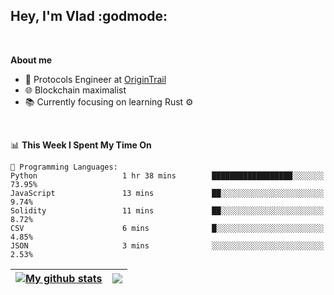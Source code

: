 ## Hey, I'm Vlad :godmode:

<br/>

**About me**
- 💼 Protocols Engineer at [OriginTrail](https://github.com/OriginTrail)
- 🌐 Blockchain maximalist
- 📚 Currently focusing on learning Rust :gear:

<br/>

<!--START_SECTION:waka-->
📊 **This Week I Spent My Time On** 

```text
💬 Programming Languages: 
Python                   1 hr 38 mins        ██████████████████░░░░░░░   73.95% 
JavaScript               13 mins             ██░░░░░░░░░░░░░░░░░░░░░░░   9.74% 
Solidity                 11 mins             ██░░░░░░░░░░░░░░░░░░░░░░░   8.72% 
CSV                      6 mins              █░░░░░░░░░░░░░░░░░░░░░░░░   4.85% 
JSON                     3 mins              ░░░░░░░░░░░░░░░░░░░░░░░░░   2.53%

```


<!--END_SECTION:waka-->


| <a href="https://github.com/anuraghazra/github-readme-stats"><img align="center" src="https://github-readme-stats.vercel.app/api?username=u-hubar&show_icons=true&include_all_commits=true&theme=dark&hide_border=true" alt="My github stats" /></a> | <a href="https://github.com/anuraghazra/github-readme-stats"><img align="center" src="https://github-readme-stats.vercel.app/api/top-langs/?username=u-hubar&layout=compact&theme=dark&hide_border=true" /></a> |
| ------------- | ------------- |
